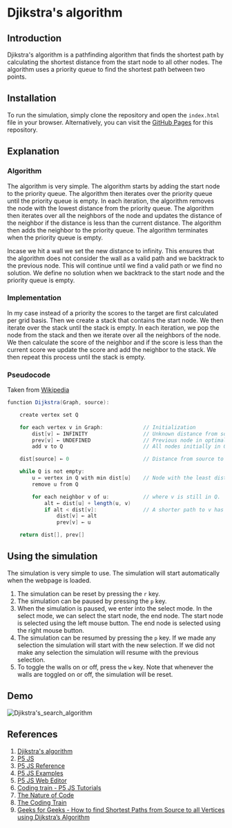 # Djikstra's algorithm

## Introduction

Djikstra's algorithm is a pathfinding algorithm that finds the shortest path by calculating the shortest distance from the start node to all other nodes. The algorithm uses a priority queue to find the shortest path between two points.

## Installation

To run the simulation, simply clone the repository and open the `index.html` file in your browser. Alternatively, you can visit the [GitHub Pages](https://ghostscypher.github.io/djikstra/src/index.html) for this repository.

## Explanation

### Algorithm

The algorithm is very simple. The algorithm starts by adding the start node to the priority queue. The algorithm then iterates over the priority queue until the priority queue is empty. In each iteration, the algorithm removes the node with the lowest distance from the priority queue. The algorithm then iterates over all the neighbors of the node and updates the distance of the neighbor if the distance is less than the current distance. The algorithm then adds the neighbor to the priority queue. The algorithm terminates when the priority queue is empty.

Incase we hit a wall we set the new distance to infinity. This ensures that the algorithm does not consider the wall as a valid path and we backtrack to the previous node. This will continue until we find a valid path or we find no solution. We define no solution when we backtrack to the start node and the priority queue is empty.

### Implementation

In my case instead of a priority the scores to the target are first calculated per grid basis. Then we create a stack that contains the start node. We then iterate over the stack until the stack is empty. In each iteration, we pop the node from the stack and then we iterate over all the neighbors of the node. We then calculate the score of the neighbor and if the score is less than the current score we update the score and add the neighbor to the stack. We then repeat this process until the stack is empty.

### Pseudocode

Taken from [Wikipedia](https://en.wikipedia.org/wiki/Dijkstra%27s_algorithm)

```java
function Dijkstra(Graph, source):

    create vertex set Q

    for each vertex v in Graph:             // Initialization
        dist[v] ← INFINITY                  // Unknown distance from source to v
        prev[v] ← UNDEFINED                 // Previous node in optimal path from source
        add v to Q                          // All nodes initially in Q (unvisited nodes)

    dist[source] ← 0                        // Distance from source to source

    while Q is not empty:
        u ← vertex in Q with min dist[u]    // Node with the least distance
        remove u from Q

        for each neighbor v of u:           // where v is still in Q.
            alt ← dist[u] + length(u, v)
            if alt < dist[v]:               // A shorter path to v has been found
                dist[v] ← alt
                prev[v] ← u

    return dist[], prev[]
```

## Using the simulation

The simulation is very simple to use. The simulation will start automatically when the webpage is loaded.

1. The simulation can be reset by pressing the `r` key.
2. The simulation can be paused by pressing the `p` key.
3. When the simulation is paused, we enter into the select mode. In the select mode, we can select the start node, the end node. The start node is selected using the left mouse button. The end node is selected using the right mouse button.
4. The simulation can be resumed by pressing the `p` key. If we made any selection the simulation will start with the new selection. If we did not make any selection the simulation will resume with the previous selection.
5. To toggle the walls on or off, press the `w` key. Note that whenever the walls are toggled on or off, the simulation will be reset.

## Demo

<img src="https://raw.githubusercontent.com/ghostscypher/djikstra/output/demo.gif" alt="Djikstra's_search_algorithm">

## References

1. [Djikstra's algorithm](https://en.wikipedia.org/wiki/Dijkstra%27s_algorithm)
2. [P5 JS](https://p5js.org/)
3. [P5 JS Reference](https://p5js.org/reference/)
4. [P5 JS Examples](https://p5js.org/examples/)
5. [P5 JS Web Editor](https://editor.p5js.org/)
6. [Coding train - P5 JS Tutorials](https://www.youtube.com/user/shiffman/playlists?view=50&sort=dd&shelf_id=14)
7. [The Nature of Code](https://natureofcode.com/)
8. [The Coding Train](https://thecodingtrain.com/)
9. [Geeks for Geeks - How to find Shortest Paths from Source to all Vertices using Dijkstra’s Algorithm](https://www.geeksforgeeks.org/dijkstras-shortest-path-algorithm-greedy-algo-7/)